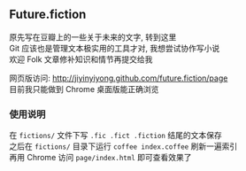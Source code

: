 
## Future.fiction

原先写在豆瓣上的一些关于未来的文字, 转到这里  
Git 应该也是管理文本极实用的工具才对, 我想尝试协作写小说  
欢迎 Folk 文章修补知识和情节再提交给我  

网页版访问: http://jiyinyiyong.github.com/future.fiction/page  
目前我只能做到 Chrome 桌面版能正确浏览  

### 使用说明

在 `fictions/` 文件下写 `.fic .fict .fiction` 结尾的文本保存  
之后在 `fictions/` 目录下运行 `coffee index.coffee` 刷新一遍索引  
再用 Chrome 访问 `page/index.html` 即可查看效果了  
